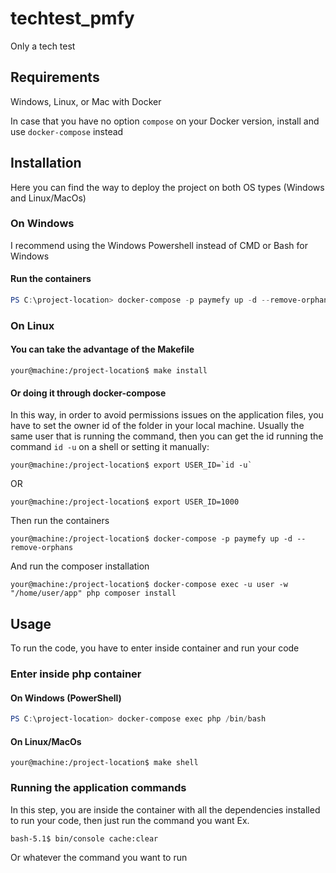 # techtest_pmfy
Only a tech test

## Requirements
Windows, Linux, or Mac with Docker 

In case that you have no option `compose` on your Docker version, install and use `docker-compose` instead

## Installation
Here you can find the way to deploy the project on both OS types (Windows and Linux/MacOs)

### On Windows
I recommend using the Windows Powershell instead of CMD or Bash for Windows

#### Run the containers
```PowerShell
PS C:\project-location> docker-compose -p paymefy up -d --remove-orphans
```

### On Linux

#### You can take the advantage of the Makefile
```shell
your@machine:/project-location$ make install
```
#### Or doing it through docker-compose 
In this way, in order to avoid permissions issues on the application files, you have to set the owner id of the folder in your local machine. 
Usually the same user that is running the command, then you can get the id running the command `id -u` on a shell or setting it manually:

```shell
your@machine:/project-location$ export USER_ID=`id -u`
```
OR
```shell
your@machine:/project-location$ export USER_ID=1000
```

Then run the containers
```shell
your@machine:/project-location$ docker-compose -p paymefy up -d --remove-orphans
```

And run the composer installation
```shell
your@machine:/project-location$ docker-compose exec -u user -w "/home/user/app" php composer install
```

## Usage
To run the code, you have to enter inside container and run your code

### Enter inside php container

#### On Windows (PowerShell)
```PowerShell
PS C:\project-location> docker-compose exec php /bin/bash
```
#### On Linux/MacOs
```shell
your@machine:/project-location$ make shell
```

### Running the application commands
In this step, you are inside the container with all the dependencies installed to run your code, then just run the command you want
Ex.
```shell
bash-5.1$ bin/console cache:clear
```
Or whatever the command you want to run

